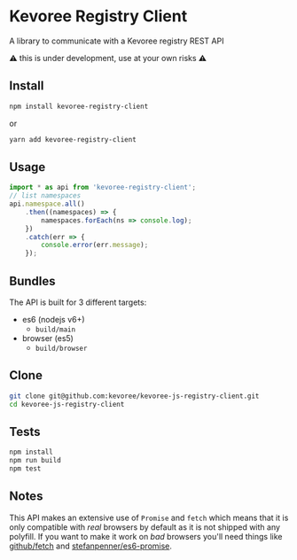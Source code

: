 Kevoree Registry Client
=======================
A library to communicate with a Kevoree registry REST API

:warning: this is under development, use at your own risks :warning:

## Install
```sh
npm install kevoree-registry-client
```
or
```sh
yarn add kevoree-registry-client
```

## Usage
```ts
import * as api from 'kevoree-registry-client';
// list namespaces
api.namespace.all()
	.then((namespaces) => {
		namespaces.forEach(ns => console.log);
	})
	.catch(err => {
		console.error(err.message);
	});
```

## Bundles
The API is built for 3 different targets:
  - es6 (nodejs v6+)
    - `build/main`
  - browser (es5)
    - `build/browser`

## Clone
```sh
git clone git@github.com:kevoree/kevoree-js-registry-client.git
cd kevoree-js-registry-client
```

## Tests
```sh
npm install
npm run build
npm test
```

## Notes
This API makes an extensive use of `Promise` and `fetch` which means that it is only compatible with *real* browsers by default as it is not shipped with any polyfill.
If you want to make it work on *bad* browsers you'll need things like [github/fetch](https://github.com/github/fetch) and [stefanpenner/es6-promise](https://github.com/stefanpenner/es6-promise).
